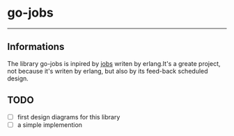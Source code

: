 # go-jobs
---
## Informations
The library go-jobs is inpired by [jobs](https://github.com/uwiger/jobs "jobs") writen by erlang.It's a greate project, not because it's writen by erlang, but also by its feed-back scheduled design.

## TODO
- [ ] first design diagrams for this library
- [ ] a simple implemention

